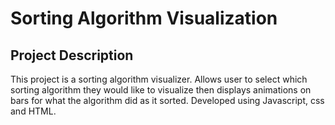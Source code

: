 # Sorting Algorithm Visualization

## Project Description
This project is a sorting algorithm visualizer. Allows user to select which sorting algorithm they would like to visualize then displays animations on bars for what the algorithm did as it sorted. Developed using Javascript, css and HTML.
